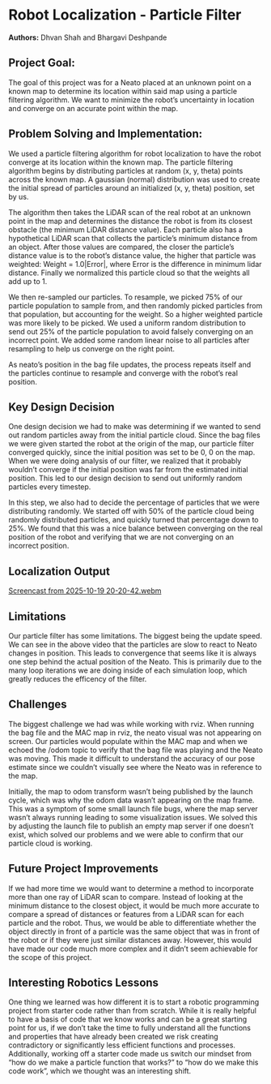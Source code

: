# Robot Localization - Particle Filter
**Authors:** Dhvan Shah and Bhargavi Deshpande

## Project Goal:
The goal of this project was for a Neato placed at an unknown point on a known map to determine its location within said map using a particle filtering algorithm. We want to minimize the robot’s uncertainty in location and converge on an accurate point within the map.

## Problem Solving and Implementation:
We used a particle filtering algorithm for robot localization to have the robot converge at its location within the known map. The particle filtering algorithm begins by distributing particles at random (x, y, theta) points across the known map. A gaussian (normal) distribution was used to create the initial spread of particles around an initialized (x, y, theta) position, set by us. 

The algorithm then takes the LiDAR scan of the real robot at an unknown point in the map and determines the distance the robot is from its closest obstacle (the minimum LiDAR distance value). Each particle also has a hypothetical LiDAR scan that collects the particle’s minimum distance from an object. After those values are compared, the closer the particle’s distance value is to the robot’s distance value, the 
higher that particle was weighted: Weight = 1.0|Error|, where Error is the difference in minimum lidar distance. Finally we normalized this particle cloud so that the weights all add up to 1.

We then re-sampled our particles. To resample, we picked 75% of our particle population to sample from, and then randomly picked particles from that population, but accounting for the weight. So a higher weighted particle was more likely to be picked. We used a uniform random distribution to send out 25% of the particle population to avoid falsely converging on an incorrect point. We added some random linear noise to all particles after resampling to help us converge on the right point.

As neato’s position in the bag file updates, the process repeats itself and the particles continue to resample and converge with the robot’s real position.

## Key Design Decision 
One design decision we had to make was determining if we wanted to send out random particles away from the initial particle cloud. Since the bag files we were given started the robot at the origin of the map, our particle filter converged quickly, since the initial position was set to be 0, 0 on the map. When we were doing analysis of our filter, we realized that it probably wouldn’t converge if the initial position was far from the estimated initial position. This led to our design decision to send out uniformly random particles every timestep.

In this step, we also had to decide the percentage of particles that we were distributing randomly. We started off with 50% of the particle cloud being randomly distributed particles, and quickly turned that percentage down to 25%. We found that this was a nice balance between converging on the real position of the robot and verifying that we are not converging on an incorrect position.

## Localization Output
[Screencast from 2025-10-19 20-20-42.webm](https://github.com/user-attachments/assets/c31b1361-b38a-46f9-a59b-67ff540a1a6d)

## Limitations

Our particle filter has some limitations. The biggest being the update speed. We can see in the above video that the particles are slow to react to Neato changes in position. This leads to convergence that seems like it is always one step behind the actual position of the Neato. This is primarily due to the many loop iterations we are doing inside of each simulation loop, which greatly reduces the efficency of the filter. 

## Challenges

The biggest challenge we had was while working with rviz. When running the bag file and the MAC map in rviz, the neato visual was not appearing on screen. Our particles would populate within the MAC map and when we echoed the /odom topic to verify that the bag file was playing and the Neato was moving. This made it difficult to understand the accuracy of our pose estimate since we couldn’t visually see where the Neato was in reference to the map.

Initially, the map to odom transform wasn’t being published by the launch cycle, which was why the odom data wasn’t appearing on the map frame. This was a symptom of some small launch file bugs, where the map server wasn’t always running leading to some visualization issues. We solved this by adjusting the launch file to publish an empty map server if one doesn’t exist, which solved our problems and we were able to confirm that our particle cloud is working.

## Future Project Improvements
If we had more time we would want to determine a method to incorporate more than one ray of LiDAR scan to compare. Instead of looking at the minimum distance to  the closest object, it would be much more accurate to compare a spread of distances or features from a LiDAR scan for each particle and the robot. Thus, we would be able to differentiate whether the object directly in front of a particle was the same object that was in front of the robot or if they were just similar distances away. However, this would have made our code much more complex and it didn’t seem achievable for the scope of this project. 

## Interesting Robotics Lessons
One thing we learned was how different it is to start a robotic programming project from starter code rather than from scratch. While it is really helpful to have a basis of code that we know works and can be a great starting point for us, if we don’t take the time to fully understand all the functions and properties that have already been created we risk creating contradictory or significantly less efficient functions and processes. Additionally, working off a starter code made us switch our mindset from “how do we make a particle function that works?” to “how do we make this code work”, which we thought was an interesting shift.
